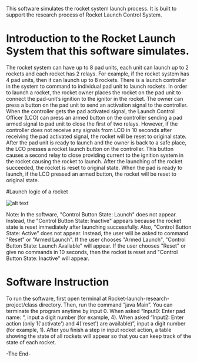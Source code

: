 This software simulates the rocket system launch process. It is built to support the research process of Rocket Launch Control System.

# Introduction to the Rocket Launch System that this software simulates.
The rocket system can have up to 8 pad units, each unit can launch up to 2 rockets and each rocket has 2 relays. For example, if the rocket system has 4 pad units, then it can launch up to 8 rockets. There is a launch controller in the system to command to individual pad unit to launch rockets. In order to launch a rocket, the rocket owner places the rocket on the pad unit to connect the pad-unit’s ignition to the ignitor in the rocket. The owner can press a button on the pad unit to send an activation signal to the controller. When the controller gets the pad activated signal, the Launch Control Officer (LCO) can press an armed button on the controller sending a pad armed signal to pad unit to close the first of two relays. However, if the controller does not receive any signals from LCO in 10 seconds after receiving the pad activated signal, the rocket will be reset to original state. After the pad unit is ready to launch and the owner is back to a safe place, the LCO presses a rocket launch button on the controller. This button causes a second relay to close providing current to the ignition system in the rocket causing the rocket to launch. After the launching of the rocket succeeded, the rocket is reset to original state. When the pad is ready to launch, if the LCO pressed an armed button, the rocket will be reset to original state.

#Launch logic of a rocket

![alt text](https://github.com/An-Nguyen-profile-umn/Test-repo/blob/main/Launch%20logic.png)

Note: In the software, "Control Button State: Launch" does not appear. Instead, the "Control Button State: Inactive" appears because the rocket state is reset immediately after launching successfully. Also, "Control Button State: Active" does not appear. Instead, the user will be asked to command "Reset" or "Armed Launch". If the user chooses "Armed Launch", "Control Button State: Launch Available" will appear. If the user chooses "Reset" or give no commands in 10 seconds, then the rocket is reset and "Control Button State: Inactive" will appear.

# Software Instruction
To run the software, first open terminal at Rocket-launch-research-project/class directory. Then, run the command “java Main”. You can terminate the program anytime by input 0. When asked “Input0: Enter pad name: “, input a digit number (for example, 4). When asked “Input2: Enter action (only 1('activate') and 4('reset') are available)”, input a digit number (for example, 1).
After you finish a step in input rocket action, a table showing the state of all rockets will appear so that you can keep track of the state of each rocket.

-The End-
